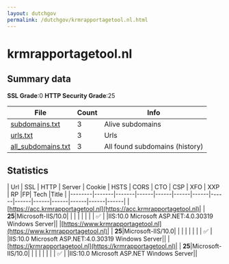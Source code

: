 ```yaml
---
layout: dutchgov
permalink: /dutchgov/krmrapportagetool.nl.html
---
```



# krmrapportagetool.nl
## Summary data


**SSL Grade**:0
**HTTP Security Grade**:25


| File       | Count | Info |
|------------|-------|------|
|[subdomains.txt](/data/krmrapportagetool.nl/subdomains.txt)|3|Alive subdomains|
|[urls.txt](/data/krmrapportagetool.nl/urls.txt)|3|Urls|
|[all_subdomains.txt](/data/krmrapportagetool.nl/all_subdomains.txt)|3|All found subdomains (history)|


## Statistics


| Url | SSL | HTTP | Server | Cookie | HSTS | CORS | CTO | CSP | XFO | XXP | RP |FP| Tech |Title |
|--------|-------|-------|------|------|------|------|------|------|------|------|------|------|------|
|[https://acc.krmrapportagetool.nl](https://acc.krmrapportagetool.nl)| | **25**|Microsoft-IIS/10.0| | | | | | | | :white_check_mark: | |IIS:10.0 Microsoft ASP.NET:4.0.30319 Windows Server||
|[https://www.krmrapportagetool.nl](https://www.krmrapportagetool.nl)| | **25**|Microsoft-IIS/10.0| | | | | | | | :white_check_mark: | |IIS:10.0 Microsoft ASP.NET:4.0.30319 Windows Server||
|[https://krmrapportagetool.nl](https://krmrapportagetool.nl)| | **25**|Microsoft-IIS/10.0| | | | | | | | :white_check_mark: | |IIS:10.0 Microsoft ASP.NET Windows Server||